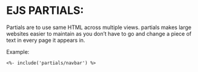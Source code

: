 # EJS PARTIALS:
Partials are to use same HTML across multiple views. 
partials makes large websites easier to maintain as you don’t have to go and change a piece of text in every page it appears in.

Example:
```
<%- include('partials/navbar') %>
```
